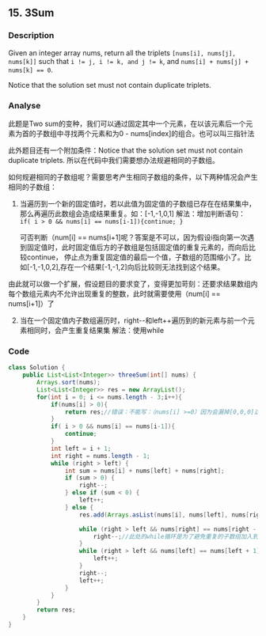 ## 15. 3Sum
### Description

Given an integer array nums, return all the triplets ```[nums[i], nums[j], nums[k]]``` such that ```i != j, i != k, and j != k```, and ```nums[i] + nums[j] + nums[k] == 0```.

Notice that the solution set must not contain duplicate triplets.

### Analyse
此题是Two sum的变种，我们可以通过固定其中一个元素，在以该元素后一个元素为首的子数组中寻找两个元素和为0 - nums[index]的组合。也可以叫三指针法

此外题目还有一个附加条件：Notice that the solution set must not contain duplicate triplets. 所以在代码中我们需要想办法规避相同的子数组。

如何规避相同的子数组呢？需要思考产生相同子数组的条件，以下两种情况会产生相同的子数组：

1. 当遍历到一个新的固定值时，若以此值为固定值的子数组已存在在结果集中，那么再遍历此数组会造成结果重复。如：[-1,-1,0,1]
   解法：增加判断语句：``` if( i > 0 && nums[i] == nums[i-1]){continue; }```

   可否判断（num[i] == nums[i+1]呢？答案是不可以，因为假设i指向第一次遇到固定值时，此时固定值后方的子数组是包括固定值的重复元素的，而向后比较continue，
   停止点为重复固定值的最后一个值，子数组的范围缩小了。比如[-1,-1,0,2],存在一个结果[-1,-1,2]向后比较则无法找到这个结果。

由此就可以做一个扩展，假设题目的要求变了，变得更加苛刻：还要求结果数组内每个数组元素内不允许出现重复的整数，此时就需要使用（num[i]  == nums[i+1]）了

2. 当在一个固定值内子数组遍历时，right--和left++遍历到的新元素与前一个元素相同时，会产生重复结果集
   解法：使用while


### Code
```java
class Solution {
    public List<List<Integer>> threeSum(int[] nums) {
        Arrays.sort(nums);
        List<List<Integer>> res = new ArrayList();
        for(int i = 0; i <= nums.length - 3;i++){
            if(nums[i] > 0){
                return res;//错误：不能写：（nums[i] >=0）因为会漏掉[0,0,0]这类情况
            }
            if( i > 0 && nums[i] == nums[i-1]){
                continue; 
            }
            int left = i + 1;
            int right = nums.length - 1;
            while (right > left) {
                int sum = nums[i] + nums[left] + nums[right];
                if (sum > 0) {
                    right--;
                } else if (sum < 0) {
                    left++;
                } else {
                    res.add(Arrays.asList(nums[i], nums[left], nums[right]));

                    while (right > left && nums[right] == nums[right - 1]){ 
                        right--;//此处的while循环是为了避免重复的子数组加入到结果列中，下同
                    }    
                    while (right > left && nums[left] == nums[left + 1]) {
                        left++;
                    }
                    right--; 
                    left++;
                }
            }
        }
        return res;
    }
}
```
